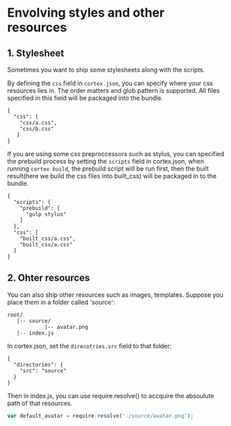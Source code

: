 # Envolving styles and other resources


## 1. Stylesheet
Sometimes you want to ship some stylesheets along with the scripts.

By defining the `css` field in `cortex.json`, you can specify where your css resources lies in. The order matters and glob pattern is supported. All files specified in this field will be packaged into the bundle.

```
{
  "css": [
    "css/a.css",
    "css/b.css"
   ]
}
```

If you are using some css preproccessors such as stylus, you can specified the prebuild process by setting the `scripts` field in cortex.json, when running `cortex build`, the prebuild script will be run first, then the built result(here we build the css files into built_css) will be packaged in to the bundle.

```
{
  "scripts": {
    "prebuild": [
      "gulp stylus"
    ]
  },
  "css": [
    "built_css/a.css",
    "built_css/a.css"
  ]
}
```



## 2. Ohter resources
You can also ship other resources such as images, templates. Suppose you place them in a folder called 'source':
```
root/
   |-- source/
            |-- avatar.png
   |-- index.js
```


In cortex.json, set the `direcotries.src` field to that folder:
```
{
  "directories": {
    "src": "source"
  }
}
```

Then in index.js, you can use require.resolve() to accquire the absoulute path of that resources.
```js
var default_avatar = require.resolve('./source/avatar.png');
```
